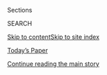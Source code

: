 <div id="app">

<div>

<div class="NYTAppHideMasthead css-1r6wvpq e1suatyy0">

<div class="section css-ui9rw0 e1suatyy2">

<div class="css-eph4ug er09x8g0">

<div class="css-6n7j50">

</div>

<span class="css-1dv1kvn">Sections</span>

<div class="css-10488qs">

<span class="css-1dv1kvn">SEARCH</span>

</div>

[Skip to content](#site-content)[Skip to site
index](#site-index)

</div>

<div class="css-10698na e1huz5gh0">

</div>

</div>

<div id="masthead-bar-one" class="section hasLinks css-15hmgas e1csuq9d3">

<div class="css-uqyvli e1csuq9d0">

</div>

<div class="css-1uqjmks e1csuq9d1">

</div>

<div class="css-9e9ivx">

[](https://myaccount.nytimes.com/auth/login?response_type=cookie&client_id=vi)

</div>

<div class="css-1bvtpon e1csuq9d2">

[Today’s Paper](https://www.nytimes.com/section/todayspaper)

</div>

</div>

</div>

</div>

<div data-aria-hidden="false">

<div id="site-content" data-role="main">

<div id="top-wrapper" class="css-15p45cc eaca97t0" type="top">

<div id="top-slug" class="css-19x0jxb eaca97t1" hidden="">

Advertisement

</div>

[Continue reading the main
story](#after-top)

<div class="ad top-wrapper" style="text-align:center;height:100%;display:block;min-height:90px">

<div id="top" class="place-ad" data-position="top" data-size-key="top">

</div>

</div>

<div id="after-top">

</div>

</div>

<div id="byline" class="section css-15h4p1b e9abtgs0">

<div class="css-1j21atc e1svk9qx1">

<div class="css-nfcc9b e1svk9qx3">

<div class="css-vl9dhg e1svk9qx5">

<div class="css-1nrhkj6 e1svk9qx6">

# Abdi Latif Dahir

</div>

## <span></span>

Abdi Latif Dahir is the East Africa correspondent for The New York
Times.

<span class="css-dd5dyy">More**</span>

</div>

</div>

</div>

<div>

<div id="mid1-wrapper" class="css-1mn4oms eaca97t0" type="rank">

<div id="mid1-slug" class="css-1tag3rd eaca97t1">

Advertisement

</div>

[Continue reading the main
story](#after-mid1)

<div id="mid1" class="ad mid1-wrapper" style="text-align:center;height:100%;display:block">

</div>

<div id="after-mid1">

</div>

</div>

</div>

<div class="css-185go5a e1o5byef0">

<div class="css-15cbhtu">

  - [Latest](#stream-panel)
  - <span class="css-6n7j50">Search</span>
    <div class="control">
    <div class="label-container css-1dv1kvn">
    Search
    </div>
    <div class="css-wm4t3d">
    **<span id="clear-search-input" class="css-1dv1kvn">Clear this text
    input</span>
    </div>
    </div>
    <span class="css-1iovbfw"></span>

<div id="stream-panel" class="section css-8msx5b e1jz0cab1">

<div class="css-13mho3u">

1.  
    
    <div class="css-1cp3ece">
    
    <div class="css-1l4spti">
    
    [](/2020/07/24/world/africa/benjamin-mkapa-dead.html)
    
    <div class="css-79elbk">
    
    ![](https://static01.nyt.com/images/2020/07/26/obituaries/26Tanzania-obit1/24Tanzania01-thumbWide.jpg?quality=75&auto=webp&disable=upscale)
    
    </div>
    
    ## Benjamin Mkapa, Ex-President of Tanzania, Dies at 81
    
    Mr. Mkapa served two terms, from 1995 to 2005. The third president
    of his country since independence, he was the first democratically
    elected leader after its transition to multiparty politics.
    
    <div class="css-1nqbnmb ea5icrr0">
    
    By <span class="css-1n7hynb">Abdi Latif
    Dahir</span>
    
    </div>
    
    </div>
    
    <div class="css-1lc2l26 e1xfvim33">
    
    </div>
    
    </div>

2.  
    
    <div class="css-1cp3ece">
    
    <div class="css-1l4spti">
    
    [](/2020/07/13/world/africa/sudan-fgm-alcohol-flogging.html)
    
    <div class="css-79elbk">
    
    ![](https://static01.nyt.com/images/2020/07/13/world/13Sudan1/merlin_174498792_ce4aa1d3-f45c-4c3d-b1c3-c61f8ee16394-thumbWide.jpg?quality=75&auto=webp&disable=upscale)
    
    </div>
    
    ## Sudan Will Scrap Alcohol and Apostasy Laws, and End Flogging
    
    The moves are part of efforts to broaden personal freedoms during a
    delicate democratic transition.
    
    <div class="css-1nqbnmb ea5icrr0">
    
    By <span class="css-1n7hynb">Abdi Latif
    Dahir</span>
    
    </div>
    
    </div>
    
    <div class="css-1lc2l26 e1xfvim33">
    
    </div>
    
    </div>

3.  
    
    <div class="css-1cp3ece">
    
    <div class="css-1l4spti">
    
    [](/2020/07/11/world/africa/ethiopia-hachalu-hundessa.html)
    
    <div class="css-79elbk">
    
    ![](https://static01.nyt.com/images/2020/07/12/world/12ethiopia/11ethiopia-thumbWide-v2.jpg?quality=75&auto=webp&disable=upscale)
    
    </div>
    
    ## Ethiopia Announces Arrests in Prominent Singer’s Killing
    
    The shooting last month of Hachalu Hundessa, a hero to young
    Ethiopians calling for reform, was followed by unrest in which
    hundreds of people were killed.
    
    <div class="css-1nqbnmb ea5icrr0">
    
    By <span class="css-1n7hynb">Abdi Latif
    Dahir</span>
    
    </div>
    
    </div>
    
    <div class="css-1lc2l26 e1xfvim33">
    
    </div>
    
    </div>

4.  
    
    <div class="css-1cp3ece">
    
    <div class="css-1l4spti">
    
    [](/2020/07/09/world/africa/kenya-secondhand-clothes-ban-coronavirus.html)
    
    <div class="css-79elbk">
    
    ![](https://static01.nyt.com/images/2020/06/23/world/00kenya-secondhandclothes/00kenya-secondhandclothes-thumbWide.jpg?quality=75&auto=webp&disable=upscale)
    
    </div>
    
    ## Used Clothes Ban May Crimp Kenyan Style. It May Also Lift Local Design.
    
    Kenya has halted imports of secondhand clothes to prevent the spread
    of the coronavirus. The move limits fashion selection, but opens
    doors for the country’s designers and manufacturers.
    
    <div class="css-1nqbnmb ea5icrr0">
    
    By <span class="css-1n7hynb">Abdi Latif
    Dahir</span>
    
    </div>
    
    </div>
    
    <div class="css-1lc2l26 e1xfvim33">
    
    </div>
    
    </div>

5.  
    
    <div class="css-1cp3ece">
    
    <div class="css-1l4spti">
    
    [](/2020/07/07/world/africa/google-loon-balloon-kenya.html)
    
    <div class="css-79elbk">
    
    ![](https://static01.nyt.com/images/2020/07/07/world/07loon-sub/07loon-sub-thumbWide.jpg?quality=75&auto=webp&disable=upscale)
    
    </div>
    
    ## A Bird? A Plane? No, It’s a Google Balloon Beaming the Internet
    
    A commercial deal in Kenya marks the first application of
    balloon-powered internet in Africa, the region with the lowest
    percentage of internet users globally.
    
    <div class="css-1nqbnmb ea5icrr0">
    
    By <span class="css-1n7hynb">Abdi Latif
    Dahir</span>
    
    </div>
    
    </div>
    
    <div class="css-1lc2l26 e1xfvim33">
    
    </div>
    
    </div>

6.  
    
    <div class="css-1cp3ece">
    
    <div class="css-1l4spti">
    
    [](/2020/07/04/world/africa/somalia-bombing-mogadishu.html)
    
    <div class="css-79elbk">
    
    ![](https://static01.nyt.com/images/2020/07/05/us/politics/05somalia/04somalia-thumbWide.jpg?quality=75&auto=webp&disable=upscale)
    
    </div>
    
    ## Attacks in Somalia Leave at Least 5 Dead
    
    Devastating assaults, occurring almost daily and often in the
    capital, Mogadishu, have put a strain on the country’s fragile
    government.
    
    <div class="css-1nqbnmb ea5icrr0">
    
    By <span class="css-1n7hynb">Abdi Latif
    Dahir</span>
    
    </div>
    
    </div>
    
    <div class="css-1lc2l26 e1xfvim33">
    
    </div>
    
    </div>

7.  
    
    <div class="css-1cp3ece">
    
    <div class="css-1l4spti">
    
    [](/2020/07/03/world/africa/george-floyd-protests-police-africa.html)
    
    <div class="css-79elbk">
    
    ![](https://static01.nyt.com/images/2020/07/05/world/00Africa-Policing/merlin_173369631_7855cc3b-96f2-4e0d-80de-cc16a4f75a96-thumbWide.jpg?quality=75&auto=webp&disable=upscale)
    
    </div>
    
    ## George Floyd’s Killing Prompts Africans to Call for Police Reform at Home
    
    Africans are increasingly pushing to hold police agencies to account
    and “decolonize” the repressive institutions they inherited from
    colonial rulers.
    
    <div class="css-1nqbnmb ea5icrr0">
    
    By <span class="css-1n7hynb">Abdi Latif Dahir, Ruth Maclean
    <span>and</span> Lynsey
    Chutel</span>
    
    </div>
    
    </div>
    
    <div class="css-1lc2l26 e1xfvim33">
    
    </div>
    
    </div>

8.  
    
    <div class="css-1cp3ece">
    
    <div class="css-1l4spti">
    
    [](/2020/07/02/world/africa/ethiopia-singer-funeral-hachalu-killing.html)
    
    <div class="css-79elbk">
    
    ![](https://static01.nyt.com/images/2020/07/02/world/02Ethiopia01/02Ethiopia01-thumbWide.jpg?quality=75&auto=webp&disable=upscale)
    
    </div>
    
    ## Turmoil at Funeral of Singer Shows Ethiopia’s ‘Combustible’ Politics
    
    At least 81 people have been killed and dozens injured in the unrest
    that followed the killing of Hachalu Hundessa, underscoring
    long-simmering tensions in the Horn of Africa nation.
    
    <div class="css-1nqbnmb ea5icrr0">
    
    By <span class="css-1n7hynb">Abdi Latif Dahir <span>and</span> Tiksa
    Negeri</span>
    
    </div>
    
    </div>
    
    <div class="css-1lc2l26 e1xfvim33">
    
    </div>
    
    </div>

9.  
    
    <div class="css-1cp3ece">
    
    <div class="css-1l4spti">
    
    [](/2020/06/30/world/africa/ethiopia-hachalu-hundessa-dead.html)
    
    <div class="css-79elbk">
    
    ![](https://static01.nyt.com/images/2020/06/30/world/30ethiopia/30ethiopia-thumbWide.jpg?quality=75&auto=webp&disable=upscale)
    
    </div>
    
    ## Hachalu Hundessa, Ethiopian Singer and Activist, Is Shot Dead
    
    The musician, 34, was known for political songs that provided
    support for the ethnic Oromo group’s fight against repression and a
    soundtrack for antigovernment protests.
    
    <div class="css-1nqbnmb ea5icrr0">
    
    By <span class="css-1n7hynb">Abdi Latif
    Dahir</span>
    
    </div>
    
    </div>
    
    <div class="css-1lc2l26 e1xfvim33">
    
    </div>
    
    </div>

10. 
    
    <div class="css-1cp3ece">
    
    <div class="css-1l4spti">
    
    [](/2020/06/29/world/africa/Africa-middle-class-coronavirus.html)
    
    <div class="css-79elbk">
    
    ![](https://static01.nyt.com/images/2020/06/24/world/00africa-middleclass-top/00africa-middleclass-top-thumbWide-v2.jpg?quality=75&auto=webp&disable=upscale)
    
    </div>
    
    ## Coronavirus Is Battering Africa’s Growing Middle Class
    
    From Kenya to Nigeria, South Africa to Rwanda, the pandemic is
    decimating the livelihoods of the once-stable workers who were
    helping to drive Africa’s economic expansion.
    
    <div class="css-1nqbnmb ea5icrr0">
    
    By <span class="css-1n7hynb">Abdi Latif Dahir</span>
    
    </div>
    
    </div>
    
    <div class="css-1lc2l26 e1xfvim33">
    
    </div>
    
    </div>

<div class="css-13mho3u">

<div class="css-1t62hi8">

<div class="css-1stvaey">

Show
More

<div>

<div style="border:0;clip:rect(0 0 0 0);height:1px;margin:-1px;overflow:hidden;white-space:nowrap;padding:0;width:1px;position:absolute" data-role="log" data-aria-live="assertive">

</div>

<div style="border:0;clip:rect(0 0 0 0);height:1px;margin:-1px;overflow:hidden;white-space:nowrap;padding:0;width:1px;position:absolute" data-role="log" data-aria-live="assertive">

</div>

<div style="border:0;clip:rect(0 0 0 0);height:1px;margin:-1px;overflow:hidden;white-space:nowrap;padding:0;width:1px;position:absolute" data-role="log" data-aria-live="polite">

</div>

<div style="border:0;clip:rect(0 0 0 0);height:1px;margin:-1px;overflow:hidden;white-space:nowrap;padding:0;width:1px;position:absolute" data-role="log" data-aria-live="polite">

</div>

</div>

</div>

</div>

</div>

</div>

<div class="css-g6hk37 supplemental">

<div id="mid2-wrapper" class="css-10wkyv7 eaca97t0" type="lede">

<div id="mid2-slug" class="css-1tag3rd eaca97t1">

Advertisement

</div>

[Continue reading the main
story](#after-mid2)

<div id="mid2" class="ad mid2-wrapper" style="text-align:center;height:100%;display:block;min-height:250px">

</div>

<div id="after-mid2">

</div>

</div>

## Follow Elsewhere

<div class="module-body">

  - [**<span data-aria-hidden="true">Lattif</span><span class="css-1dv1kvn">twitter
    page for Lattif</span>](https://twitter.com/Lattif)

</div>

</div>

</div>

</div>

</div>

</div>

</div>

## Site Index

<div>

</div>

## Site Information Navigation

  - [© <span>2020</span> <span>The New York Times
    Company</span>](https://help.nytimes.com/hc/en-us/articles/115014792127-Copyright-notice)

<!-- end list -->

  - [NYTCo](https://www.nytco.com/)
  - [Contact
    Us](https://help.nytimes.com/hc/en-us/articles/115015385887-Contact-Us)
  - [Work with us](https://www.nytco.com/careers/)
  - [Advertise](https://nytmediakit.com/)
  - [T Brand Studio](http://www.tbrandstudio.com/)
  - [Your Ad
    Choices](https://www.nytimes.com/privacy/cookie-policy#how-do-i-manage-trackers)
  - [Privacy](https://www.nytimes.com/privacy)
  - [Terms of
    Service](https://help.nytimes.com/hc/en-us/articles/115014893428-Terms-of-service)
  - [Terms of
    Sale](https://help.nytimes.com/hc/en-us/articles/115014893968-Terms-of-sale)
  - [Site
    Map](https://spiderbites.nytimes.com)
  - [Help](https://help.nytimes.com/hc/en-us)
  - [Subscriptions](https://www.nytimes.com/subscription?campaignId=37WXW)

</div>

</div>

